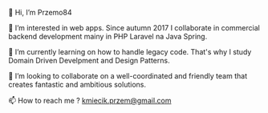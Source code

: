  👋 Hi, I’m Przemo84
 
 👀 I’m interested in web apps. Since autumn 2017 I collaborate in commercial backend development mainy in PHP Laravel na Java Spring.
 
 🌱 I’m currently learning on how to handle legacy code. That's why I study Domain Driven Develpment and Design Patterns.
 
 💞️ I’m looking to collaborate on a well-coordinated and friendly team that creates fantastic and ambitious solutions.
 
 📫 How to reach me ? kmiecik.przem@gmail.com
